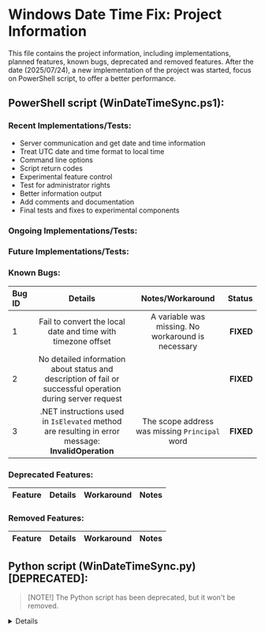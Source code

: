 # Windows Date Time Fix: Project Information

This file contains the project information, including implementations, planned features, known bugs, deprecated and removed features. After the date (2025/07/24), a new implementation of the project was started, focus on PowerShell script, to offer a better performance.

## PowerShell script (WinDateTimeSync.ps1):

### Recent Implementations/Tests:

- Server communication and get date and time information
- Treat UTC date and time format to local time
- Command line options
- Script return codes
- Experimental feature control
- Test for administrator rights
- Better information output
- Add comments and documentation
- Final tests and fixes to experimental components

### Ongoing Implementations/Tests:


### Future Implementations/Tests:


### Known Bugs:

| Bug ID | Details | Notes/Workaround | Status |
| :----- | :-----: | :--------------: | -----: |
| 1 | Fail to convert the local date and time with timezone offset | A variable was missing. No workaround is necessary | **FIXED** |
| 2 | No detailed information about status and description of fail or successful operation during server request |  | **FIXED** |
| 3 | .NET instructions used in `IsElevated` method are resulting in error message: **InvalidOperation** | The scope address was missing `Principal` word | **FIXED** |

### Deprecated Features:

| Feature | Details | Workaround | Notes |
| :------ | :-----: | :--------: | ----: |

### Removed Features:

| Feature | Details | Workaround | Notes |
| :------ | :-----: | :--------: | ----: |

## Python script (WinDateTimeSync.py) [**DEPRECATED**]:

> [NOTE!]
> The Python script has been deprecated, but it won't be removed.

<details>

### Recent Implementations/Test:

- Server communication and get date and time information
- Treat UTC date and time format to local time
- Main entry for python script
- Test python version before start the script
- Command line options
- Script return codes
- Test Windows version before start script
- Test PowerShell version before start script
- Experimental feature control
- PowerShell command to change the system date and time
- `DEBUG_MODE` and `DEV_MODE` variables are disabled and allows the script to apply the date and time (To test the script, use parameter `-test`)
- Add comments and documentation

### Ongoing Implementations/Tests:

- Test for administrator rights

### Future Implementations/Test:


### Known Bugs:

| Bug ID | Details | Notes/Workaround | Status |
| :----- | :-----: | :--------------: | -----: |
| 1 | Print help get stuck on loop | N/A | **FIXED** |
| 2 | Using `-test` parameter result in undeclared variable | N/A | **FIXED** |
| 3 | On Windows platform the timezone information is not receiving the offset, but it's location or name. | **NOTE:** This part of the code was created and tested on Linux first and the information return is a string value of UTC offset | **FIXED** |
| 4 | PowerShell is called without admin privileges | **NOTE:** Calling with `os.system()` does not keep the privileges. | **FIXED** |
| 5 | PowerShell can't open temporary script |  | **FIXED** |
| 6 | Calling PowerShell may throw an exception that leads to ***error 7***, with description: *FileNotFoundError: [Errno 2] No such file or directory: 'powershell -File "...\tmp353q0dm6.ps1"'* | **NOTE:** In the previous version **0.6.0** no exception was detected **NOTE 2:** This behavior is only affects PowerShell when try to run the script on *Linux* platforms. **TO WINDOWS USERS (WHICH IS SCRIPT FOCUS) NO WORKAROUND IS NECESSARY** | **FIXED** |
| 7 | After complete the PowerShell script execution, Python 3.13 show a `http.client` module exception. <details><summary><strong>Exception details</strong></summary><br>Exception ignored in: <http.client.HTTPResponse object at 0x000001658F2A91B0><br>Traceback (most recent call last):<br>  File "...\Lib\http\client.py", line 432, in close<br>  File "...\Lib\http\client.py", line 445, in flush<br>ValueError: I/O operation on closed file.</details> | This behavior does not prevent the script to work and apply the correct date and time on Windows | Not fixed |

### Deprecated Features:

| Feature | Details | Workaround | Notes |
| :------ | :-----: | :--------: | ----: |

### Removed Features:

| Feature | Details | Workaround | Notes |
| :------ | :-----: | :--------: | ----: |

</details>